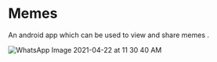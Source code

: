 # Memes
An android app which can be used to view and share memes . 


![WhatsApp Image 2021-04-22 at 11 30 40 AM](https://user-images.githubusercontent.com/58837604/115663923-d1614c00-a35e-11eb-92fc-482484c024c1.jpeg)
